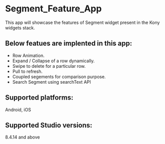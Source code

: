 # Segment_Feature_App
This app will showcase the features of Segment widget present in the Kony widgets stack.

Below featues are implented in this app:
------------------------------------------

* Row Animation.
* Expand / Collapse of a row dynamically.
* Swipe to delete for a particular row.
* Pull to refresh.
* Coupled segements for comparison purpose.
* Search Segment using searchText API


Supported platforms:
---------------------
Android, iOS 


Supported Studio versions:
---------------------------
8.4.14 and above